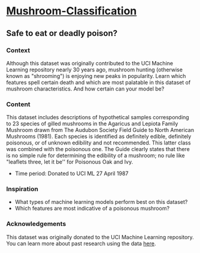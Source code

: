 # [Mushroom-Classification](https://www.kaggle.com/uciml/mushroom-classification)
## Safe to eat or deadly poison?

### Context

Although this dataset was originally contributed to the UCI Machine Learning repository nearly 30 years ago, mushroom hunting (otherwise known as "shrooming") is enjoying new peaks in popularity. Learn which features spell certain death and which are most palatable in this dataset of mushroom characteristics. And how certain can your model be?

### Content

This dataset includes descriptions of hypothetical samples corresponding to 23 species of gilled mushrooms in the Agaricus and Lepiota Family Mushroom drawn from The Audubon Society Field Guide to North American Mushrooms (1981). Each species is identified as definitely edible, definitely poisonous, or of unknown edibility and not recommended. This latter class was combined with the poisonous one. The Guide clearly states that there is no simple rule for determining the edibility of a mushroom; no rule like "leaflets three, let it be'' for Poisonous Oak and Ivy.

* Time period: Donated to UCI ML 27 April 1987

### Inspiration

* What types of machine learning models perform best on this dataset?
* Which features are most indicative of a poisonous mushroom?

### Acknowledgements

This dataset was originally donated to the UCI Machine Learning repository. You can learn more about past research using the data [here](https://archive.ics.uci.edu/ml/datasets/Mushroom).
